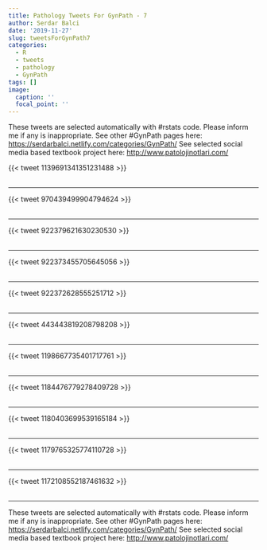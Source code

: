 ```yaml
---
title: Pathology Tweets For GynPath - 7
author: Serdar Balci
date: '2019-11-27'
slug: tweetsForGynPath7
categories:
  - R
  - tweets
  - pathology
  - GynPath
tags: []
image:
  caption: ''
  focal_point: ''
---
```



These tweets are selected automatically with #rstats code. Please inform me if any is inappropriate.
See other #GynPath pages here: https://serdarbalci.netlify.com/categories/GynPath/ 
See selected social media based textbook project here: http://www.patolojinotlari.com/

{{< tweet 1139691341351231488 >}}
<br>
<br>
<hr>
{{< tweet 970439499904794624 >}}
<br>
<br>
<hr>
{{< tweet 922379621630230530 >}}
<br>
<br>
<hr>
{{< tweet 922373455705645056 >}}
<br>
<br>
<hr>
{{< tweet 922372628555251712 >}}
<br>
<br>
<hr>
{{< tweet 443443819208798208 >}}
<br>
<br>
<hr>
{{< tweet 1198667735401717761 >}}
<br>
<br>
<hr>
{{< tweet 1184476779278409728 >}}
<br>
<br>
<hr>
{{< tweet 1180403699539165184 >}}
<br>
<br>
<hr>
{{< tweet 1179765325774110728 >}}
<br>
<br>
<hr>
{{< tweet 1172108552187461632 >}}
<br>
<br>
<hr>


These tweets are selected automatically with #rstats code. Please inform me if any is inappropriate.
See other #GynPath pages here: https://serdarbalci.netlify.com/categories/GynPath/ 
See selected social media based textbook project here: http://www.patolojinotlari.com/
